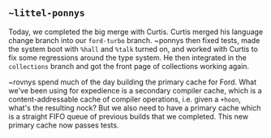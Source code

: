 ## `~littel-ponnys`
Today, we completed the big merge with Curtis. Curtis merged his language
change branch into our `ford-turbo` branch. ~ponnys then fixed tests, made the
system boot with `%hall` and `%talk` turned on, and worked with Curtis to fix
some regressions around the type system. He then integrated in the
`collections` branch and got the front page of collections working again.

~rovnys spend much of the day building the primary cache for Ford. What we've
been using for expedience is a secondary compiler cache, which is a
content-addressable cache of compiler operations, i.e. given a `+hoon`, what's
the resulting nock? But we also need to have a primary cache which is a
straight FIFO queue of previous builds that we completed. This new primary
cache now passes tests.